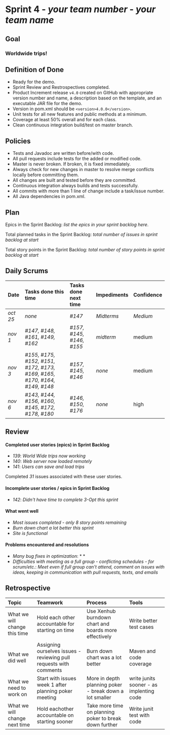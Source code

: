 # Sprint 4 - *your team number* - *your team name*

## Goal

### Worldwide trips!

## Definition of Done

* Ready for the demo.
* Sprint Review and Restrospectives completed.
* Product Increment release `v4.0` created on GitHub with appropriate version number and name, a description based on the template, and an executable JAR file for the demo.
* Version in pom.xml should be `<version>4.0.0</version>`.
* Unit tests for all new features and public methods at a minimum.
* Coverage at least 50% overall and for each class.
* Clean continuous integration build/test on master branch.

## Policies

* Tests and Javadoc are written before/with code.  
* All pull requests include tests for the added or modified code.
* Master is never broken.  If broken, it is fixed immediately.
* Always check for new changes in master to resolve merge conflicts locally before committing them.
* All changes are built and tested before they are committed.
* Continuous integration always builds and tests successfully.
* All commits with more than 1 line of change include a task/issue number.
* All Java dependencies in pom.xml.

## Plan 

Epics in the Sprint Backlog: *list the epics in your sprint backlog here*.  

Total planned tasks in the Sprint Backlog: *total number of issues in sprint backlog at start* 

Total story points in the Sprint Backlog: *total number of story points in sprint backlog at start*

## Daily Scrums

Date | Tasks done this time | Tasks done next time | Impediments | Confidence
:--- | :--- | :--- | :--- | :---
*oct 25* | *none* | *#147* | *Midterms* | *Medium*
*nov 1*| *#147, #148, #161, #149, #162* | *#157, #145, #146, #155* | *midterm* | medium
*nov 3*| *#155, #175, #152, #151, #172, #173, #169, #165, #170, #164, #149, #148* | *#157, #145, #146* | *none* | medium |
*nov 6*| *#143, #144, #156, #160, #145, #172, #178, #180* | *#146, #150, #176* | *none* | high
 

## Review

#### Completed user stories (epics) in Sprint Backlog 
* *139*: *World Wide trips now working*
* *140*: *Web server now loaded remotely*
* *141*: *Users can save and load trips*

Completed *31* issues associated with these user stories.

#### Incomplete user stories / epics in Sprint Backlog 
* *142*: *Didn't have time to complete 3-Opt this sprint*

#### What went well
* *Most issues completed - only 8 story points remaining*
* *Burn down chart a lot better this sprint*
* *Site is functional*

#### Problems encountered and resolutions
* *Many bug fixes in optimization*: * *
* *Difficulties with meeting as a full group - conflicting schedules - for scrum/etc.*: *Meet even if full group can't attend, comment on issues with ideas, keeping in communication with pull requests, texts, and emails*

## Retrospective

Topic | Teamwork | Process | Tools
:--- | :--- | :--- | :---
What we will change this time |Hold each other accountable for starting on time | Use Xenhub burndown chart and boards more effectively | Write better test cases 
What we did well | Assigning ourselves issues - reviewing pull requests with comments | Burn down chart was a lot better | Maven and code coverage 
What we need to work on | Start with issues week 1 after planning poker meeting | More in depth planning poker - break down a lot smaller | write junits sooner - as implenting code
What we will change next time | Hold eachother accountable on starting sooner | Take more time on planning poker to break down further | Write junit test with code
